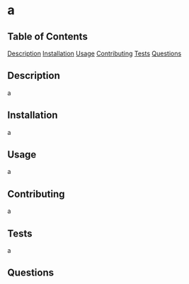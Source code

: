 # a

## Table of Contents
[Description](#Description)
[Installation](#Installation)
[Usage](#Usage)
[Contributing](#Contributing)
[Tests](#Tests)
[Questions](#Questions)

## Description
a

## Installation
a

## Usage
a


## Contributing
a

## Tests
a


## Questions
    